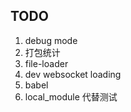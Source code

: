 ## TODO

1. debug mode
2. 打包统计
3. file-loader
4. dev websocket loading
5. babel
5. local_module 代替测试
